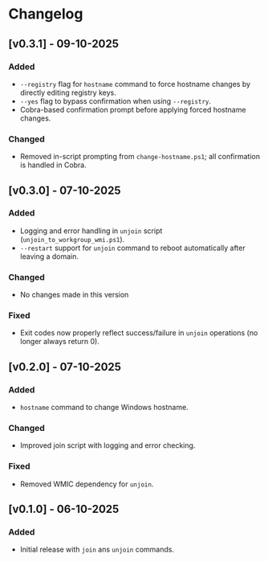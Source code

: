 # Changelog 

## [v0.3.1] - 09-10-2025
### Added
- `--registry` flag for `hostname` command to force hostname changes by directly editing registry keys.
- `--yes` flag to bypass confirmation when using `--registry`.
- Cobra-based confirmation prompt before applying forced hostname changes.

### Changed
- Removed in-script prompting from `change-hostname.ps1`; all confirmation is handled in Cobra.

## [v0.3.0] - 07-10-2025
### Added 
- Logging and error handling in `unjoin` script (`unjoin_to_workgroup_wmi.ps1`).
- `--restart` support for `unjoin` command to reboot automatically after leaving a domain.

### Changed
- No changes made in this version

### Fixed
- Exit codes now properly reflect success/failure in `unjoin` operations (no longer always return 0).

## [v0.2.0] - 07-10-2025
### Added
- `hostname` command to change Windows hostname.

### Changed 
- Improved join script with logging and error checking.

### Fixed
- Removed WMIC dependency for `unjoin`.

## [v0.1.0] - 06-10-2025
### Added
- Initial release with `join` ans `unjoin` commands.